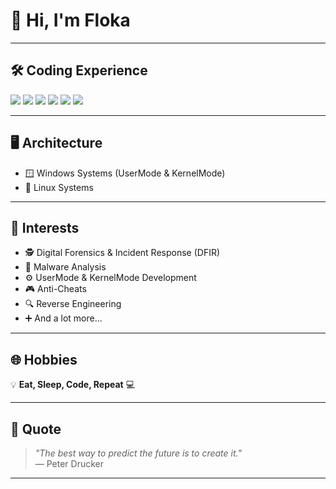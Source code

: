 # 👋 Hi, I'm Floka  

---

## 🛠️ Coding Experience  
<p align="left">
  <img src="https://img.shields.io/badge/C++-00599C?style=flat&logo=c%2b%2b&logoColor=white" />
  <img src="https://img.shields.io/badge/C%23-239120?style=flat&logo=c-sharp&logoColor=white" />
  <img src="https://img.shields.io/badge/Python-3776AB?style=flat&logo=python&logoColor=white" />
  <img src="https://img.shields.io/badge/HTML5-E34F26?style=flat&logo=html5&logoColor=white" />
  <img src="https://img.shields.io/badge/JavaScript-F7DF1E?style=flat&logo=javascript&logoColor=black" />
  <img src="https://img.shields.io/badge/Go-00ADD8?style=flat&logo=go&logoColor=white" />
</p>

---

## 🖥️ Architecture  
- 🪟 Windows Systems (UserMode & KernelMode)  
- 🐧 Linux Systems  

---

## 🎯 Interests  
- 🕵️ Digital Forensics & Incident Response (DFIR)  
- 🦠 Malware Analysis  
- ⚙️ UserMode & KernelMode Development  
- 🎮 Anti-Cheats  
- 🔍 Reverse Engineering  
- ➕ And a lot more...  

---

## 🌐 Hobbies  
💡 **Eat, Sleep, Code, Repeat** 💻  

---

## 📜 Quote  
> *"The best way to predict the future is to create it."*  
> — Peter Drucker  

---
